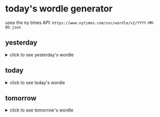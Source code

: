 # today's wordle generator

uses the ny times API: `https://www.nytimes.com/svc/wordle/v2/YYYY-MM-DD.json`

## yesterday

<details>
    <summary>click to see yesterday's wordle</summary>

    grain

</details>

## today

<details>
    <summary>click to see today's wordle</summary>

    decry

</details>

## tomorrow

<details>
    <summary>click to see tomorrow's wordle</summary>

    mambo

</details>

